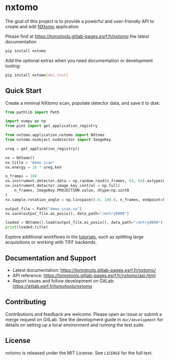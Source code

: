 # nxtomo

The goal of this project is to provide a powerful and user-friendly API to create and edit [NXtomo](https://manual.nexusformat.org/classes/applications/NXtomo.html) application


Please find at https://tomotools.gitlab-pages.esrf.fr/nxtomo the latest documentation

```bash
pip install nxtomo
```

Add the optional extras when you need documentation or development tooling:

```bash
pip install nxtomo[doc,test]
```

## Quick Start
Create a minimal NXtomo scan, populate detector data, and save it to disk:

```python
from pathlib import Path

import numpy as np
from pint import get_application_registry

from nxtomo.application.nxtomo import NXtomo
from nxtomo.nxobject.nxdetector import ImageKey

ureg = get_application_registry()

nx = NXtomo()
nx.title = "Demo scan"
nx.energy = 18 * ureg.keV

n_frames = 180
nx.instrument.detector.data = np.random.rand(n_frames, 64, 64).astype(np.float32)
nx.instrument.detector.image_key_control = np.full(
    n_frames, ImageKey.PROJECTION.value, dtype=np.uint8
)
nx.sample.rotation_angle = np.linspace(0.0, 180.0, n_frames, endpoint=False) * ureg.degree

output_file = Path("demo_scan.nx")
nx.save(output_file.as_posix(), data_path="/entry0000")

loaded = NXtomo().load(output_file.as_posix(), data_path="/entry0000")
print(loaded.title)
```

Explore additional workflows in the [tutorials](https://tomotools.gitlab-pages.esrf.fr/nxtomo/tutorials/index.html), such as splitting large acquisitions or working with TIFF backends.

## Documentation and Support
- Latest documentation: https://tomotools.gitlab-pages.esrf.fr/nxtomo/
- API reference: https://tomotools.gitlab-pages.esrf.fr/nxtomo/api.html
- Report issues and follow development on GitLab: https://gitlab.esrf.fr/tomotools/nxtomo

## Contributing
Contributions and feedback are welcome. Please open an issue or submit a merge request on GitLab. See the development guide in `doc/development` for details on setting up a local environment and running the test suite.

## License
nxtomo is released under the MIT License. See `LICENSE` for the full text.
